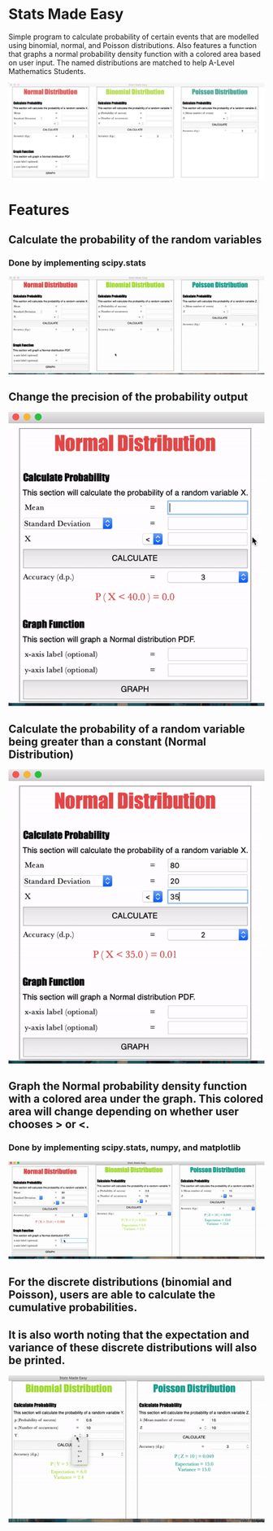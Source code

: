 # Stats Made Easy

Simple program to calculate probability of certain events that are modelled using binomial, normal, and Poisson distributions.
Also features a function that graphs a normal probability density function with a colored area based on user input.
The named distributions are matched to help A-Level Mathematics Students.

![](readme_media/general_GUI.png)


# Features
## Calculate the probability of the random variables
### Done by implementing scipy.stats
![](readme_media/calculate_prob.gif)

## Change the precision of the probability output
![](readme_media/change_accuracy.gif)

## Calculate the probability of a random variable being greater than a constant (Normal Distribution)
![](readme_media/inverse_normprob.gif)

## Graph the Normal probability density function with a colored area under the graph. This colored area will change depending on whether user chooses > or <.
### Done by implementing scipy.stats, numpy, and matplotlib
![](readme_media/graph_normal.gif)

## For the discrete distributions (binomial and Poisson), users are able to calculate the cumulative probabilities.
## It is also worth noting that the expectation and variance of these discrete distributions will also be printed.
![](readme_media/discrete_prob.gif)
